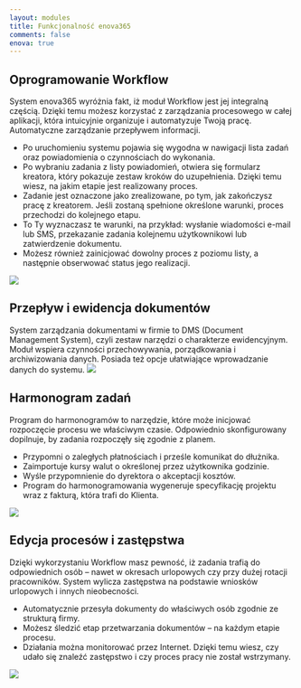 ```yaml
---
layout: modules
title: Funkcjonalność enova365
comments: false
enova: true
---
```

## Oprogramowanie Workflow
System enova365 wyróżnia fakt, iż moduł Workflow jest jej integralną częścią. Dzięki temu możesz korzystać z zarządzania procesowego w całej aplikacji, która intuicyjnie organizuje i automatyzuje Twoją pracę.  Automatyczne zarządzanie przepływem informacji.
<ul>
<li>Po uruchomieniu systemu pojawia się wygodna w nawigacji lista zadań oraz powiadomienia o czynnościach do wykonania.</li>
<li>Po wybraniu zadania z listy powiadomień, otwiera się formularz kreatora, który pokazuje zestaw kroków do uzupełnienia. Dzięki temu wiesz, na jakim etapie jest realizowany proces.</li>
<li>Zadanie jest oznaczone jako zrealizowane, po tym, jak zakończysz pracę z kreatorem. Jeśli zostaną spełnione określone warunki, proces przechodzi do kolejnego etapu.</li>
<li>To Ty wyznaczasz te warunki, na przykład: wysłanie wiadomości e-mail lub SMS, przekazanie zadania kolejnemu użytkownikowi lub zatwierdzenie dokumentu. </li>
<li>Możesz również zainicjować dowolny proces z poziomu listy, a następnie obserwować status jego realizacji. </li>
</ul>
<img src="https://www.enova.pl/content/uploads/2018/03/01e_gif-rozw-procesy.gif">

## Przepływ i ewidencja dokumentów
System zarządzania dokumentami w firmie to DMS (Document Management System), czyli zestaw narzędzi o charakterze ewidencyjnym.
Moduł wspiera czynności przechowywania, porządkowania i archiwizowania danych. Posiada też opcje ułatwiające wprowadzanie danych do systemu.
<img src="https://www.enova.pl/content/uploads/2018/03/przeplyw-ewidencja.png">

## Harmonogram zadań
Program do harmonogramów to narzędzie, które może inicjować rozpoczęcie procesu we właściwym czasie. Odpowiednio skonfigurowany dopilnuje, by zadania rozpoczęły się zgodnie z planem.
<ul>
<li>Przypomni o zaległych płatnościach i prześle komunikat do dłużnika.</li>
<li>Zaimportuje kursy walut o określonej przez użytkownika godzinie.</li>
<li>Wyśle przypomnienie do dyrektora o akceptacji kosztów.</li>
<li>Program do harmonogramowania wygeneruje specyfikację projektu wraz z fakturą, która trafi do Klienta.</li>
</ul>
<img src="https://www.enova.pl/content/uploads/2018/03/harmonogram.png">

## Edycja procesów i zastępstwa
Dzięki wykorzystaniu Workflow masz pewność, iż zadania trafią do odpowiednich osób – nawet w okresach urlopowych czy przy dużej rotacji pracowników. System wylicza zastępstwa na podstawie wniosków urlopowych i innych nieobecności.
<ul>
<li>Automatycznie przesyła dokumenty do właściwych osób zgodnie ze strukturą firmy.</li>
<li>Możesz śledzić etap przetwarzania dokumentów – na każdym etapie procesu.</li>
<li>Działania można monitorować przez Internet. Dzięki temu wiesz, czy udało się znaleźć zastępstwo i czy proces pracy nie został wstrzymany.</li>
</ul>
<img src="https://www.enova.pl/content/uploads/2018/03/edycja-procesow.png">
